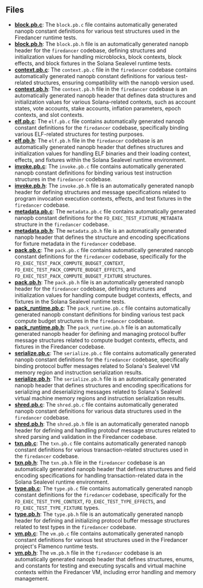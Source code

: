 
## Files
- **[block.pb.c](generated/block.pb.c.driver.md)**: The `block.pb.c` file contains automatically generated nanopb constant definitions for various test structures used in the Firedancer runtime tests.
- **[block.pb.h](generated/block.pb.h.driver.md)**: The `block.pb.h` file is an automatically generated nanopb header for the `firedancer` codebase, defining structures and initialization values for handling microblocks, block contexts, block effects, and block fixtures in the Solana Sealevel runtime tests.
- **[context.pb.c](generated/context.pb.c.driver.md)**: The `context.pb.c` file in the `firedancer` codebase contains automatically generated nanopb constant definitions for various test-related structures, ensuring compatibility with the nanopb version used.
- **[context.pb.h](generated/context.pb.h.driver.md)**: The `context.pb.h` file in the `firedancer` codebase is an automatically generated nanopb header that defines data structures and initialization values for various Solana-related contexts, such as account states, vote accounts, stake accounts, inflation parameters, epoch contexts, and slot contexts.
- **[elf.pb.c](generated/elf.pb.c.driver.md)**: The `elf.pb.c` file contains automatically generated nanopb constant definitions for the `firedancer` codebase, specifically binding various ELF-related structures for testing purposes.
- **[elf.pb.h](generated/elf.pb.h.driver.md)**: The `elf.pb.h` file in the `firedancer` codebase is an automatically generated nanopb header that defines structures and initialization values for handling ELF binaries and their loading context, effects, and fixtures within the Solana Sealevel runtime environment.
- **[invoke.pb.c](generated/invoke.pb.c.driver.md)**: The `invoke.pb.c` file contains automatically generated nanopb constant definitions for binding various test instruction structures in the `firedancer` codebase.
- **[invoke.pb.h](generated/invoke.pb.h.driver.md)**: The `invoke.pb.h` file is an automatically generated nanopb header for defining structures and message specifications related to program invocation execution contexts, effects, and test fixtures in the `firedancer` codebase.
- **[metadata.pb.c](generated/metadata.pb.c.driver.md)**: The `metadata.pb.c` file contains automatically generated nanopb constant definitions for the `FD_EXEC_TEST_FIXTURE_METADATA` structure in the `firedancer` codebase.
- **[metadata.pb.h](generated/metadata.pb.h.driver.md)**: The `metadata.pb.h` file is an automatically generated nanopb header that defines the structure and encoding specifications for fixture metadata in the `firedancer` codebase.
- **[pack.pb.c](generated/pack.pb.c.driver.md)**: The `pack.pb.c` file contains automatically generated nanopb constant definitions for the `firedancer` codebase, specifically for the `FD_EXEC_TEST_PACK_COMPUTE_BUDGET_CONTEXT`, `FD_EXEC_TEST_PACK_COMPUTE_BUDGET_EFFECTS`, and `FD_EXEC_TEST_PACK_COMPUTE_BUDGET_FIXTURE` structures.
- **[pack.pb.h](generated/pack.pb.h.driver.md)**: The `pack.pb.h` file is an automatically generated nanopb header for the `firedancer` codebase, defining structures and initialization values for handling compute budget contexts, effects, and fixtures in the Solana Sealevel runtime tests.
- **[pack_runtime.pb.c](generated/pack_runtime.pb.c.driver.md)**: The `pack_runtime.pb.c` file contains automatically generated nanopb constant definitions for binding various test pack compute budget structures in the `firedancer` codebase.
- **[pack_runtime.pb.h](generated/pack_runtime.pb.h.driver.md)**: The `pack_runtime.pb.h` file is an automatically generated nanopb header for defining and managing protocol buffer message structures related to compute budget contexts, effects, and fixtures in the Firedancer codebase.
- **[serialize.pb.c](generated/serialize.pb.c.driver.md)**: The `serialize.pb.c` file contains automatically generated nanopb constant definitions for the `firedancer` codebase, specifically binding protocol buffer messages related to Solana's Sealevel VM memory region and instruction serialization results.
- **[serialize.pb.h](generated/serialize.pb.h.driver.md)**: The `serialize.pb.h` file is an automatically generated nanopb header that defines structures and encoding specifications for serializing and deserializing messages related to Solana's Sealevel virtual machine memory regions and instruction serialization results.
- **[shred.pb.c](generated/shred.pb.c.driver.md)**: The `shred.pb.c` file contains automatically generated nanopb constant definitions for various data structures used in the `firedancer` codebase.
- **[shred.pb.h](generated/shred.pb.h.driver.md)**: The `shred.pb.h` file is an automatically generated nanopb header for defining and handling protobuf message structures related to shred parsing and validation in the Firedancer codebase.
- **[txn.pb.c](generated/txn.pb.c.driver.md)**: The `txn.pb.c` file contains automatically generated nanopb constant definitions for various transaction-related structures used in the `firedancer` codebase.
- **[txn.pb.h](generated/txn.pb.h.driver.md)**: The `txn.pb.h` file in the `firedancer` codebase is an automatically generated nanopb header that defines structures and field encoding specifications for handling transaction-related data in the Solana Sealevel runtime environment.
- **[type.pb.c](generated/type.pb.c.driver.md)**: The `type.pb.c` file contains automatically generated nanopb constant definitions for the `firedancer` codebase, specifically for the `FD_EXEC_TEST_TYPE_CONTEXT`, `FD_EXEC_TEST_TYPE_EFFECTS`, and `FD_EXEC_TEST_TYPE_FIXTURE` types.
- **[type.pb.h](generated/type.pb.h.driver.md)**: The `type.pb.h` file is an automatically generated nanopb header for defining and initializing protocol buffer message structures related to test types in the `firedancer` codebase.
- **[vm.pb.c](generated/vm.pb.c.driver.md)**: The `vm.pb.c` file contains automatically generated nanopb constant definitions for various test structures used in the Firedancer project's Flamenco runtime tests.
- **[vm.pb.h](generated/vm.pb.h.driver.md)**: The `vm.pb.h` file in the `firedancer` codebase is an automatically generated nanopb header that defines structures, enums, and constants for testing and executing syscalls and virtual machine contexts within the Firedancer VM, including error handling and memory management.
